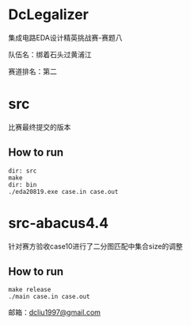 # DcLegalizer

集成电路EDA设计精英挑战赛-赛题八

队伍名：绑着石头过黄浦江

赛道排名：第二

# src

比赛最终提交的版本

## How to run

    dir: src
    make
    dir: bin
    ./eda20819.exe case.in case.out
# src-abacus4.4

  针对赛方验收case10进行了二分图匹配中集合size的调整
## How to run

    make release
    ./main case.in case.out

  



邮箱：dcliu1997@gmail.com

